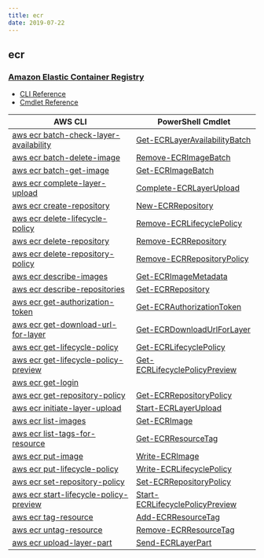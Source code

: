 ```yaml
---
title: ecr
date: 2019-07-22
---
```


## ecr

### [Amazon Elastic Container Registry](https://aws.amazon.com/ecr/)

* [CLI Reference](https://docs.aws.amazon.com/cli/latest/reference/ecr/index.html)
* [Cmdlet Reference](https://docs.aws.amazon.com/powershell/latest/reference/items/Amazon_EC2_Container_Registry_cmdlets.html)

|AWS CLI|PowerShell Cmdlet|
|----|----|
|[aws ecr batch-check-layer-availability](https://docs.aws.amazon.com/cli/latest/reference/ecr/batch-check-layer-availability.html)|[Get-ECRLayerAvailabilityBatch](https://docs.aws.amazon.com/powershell/latest/reference/items/Get-ECRLayerAvailabilityBatch.html)|
|[aws ecr batch-delete-image](https://docs.aws.amazon.com/cli/latest/reference/ecr/batch-delete-image.html)|[Remove-ECRImageBatch](https://docs.aws.amazon.com/powershell/latest/reference/items/Remove-ECRImageBatch.html)|
|[aws ecr batch-get-image](https://docs.aws.amazon.com/cli/latest/reference/ecr/batch-get-image.html)|[Get-ECRImageBatch](https://docs.aws.amazon.com/powershell/latest/reference/items/Get-ECRImageBatch.html)|
|[aws ecr complete-layer-upload](https://docs.aws.amazon.com/cli/latest/reference/ecr/complete-layer-upload.html)|[Complete-ECRLayerUpload](https://docs.aws.amazon.com/powershell/latest/reference/items/Complete-ECRLayerUpload.html)|
|[aws ecr create-repository](https://docs.aws.amazon.com/cli/latest/reference/ecr/create-repository.html)|[New-ECRRepository](https://docs.aws.amazon.com/powershell/latest/reference/items/New-ECRRepository.html)|
|[aws ecr delete-lifecycle-policy](https://docs.aws.amazon.com/cli/latest/reference/ecr/delete-lifecycle-policy.html)|[Remove-ECRLifecyclePolicy](https://docs.aws.amazon.com/powershell/latest/reference/items/Remove-ECRLifecyclePolicy.html)|
|[aws ecr delete-repository](https://docs.aws.amazon.com/cli/latest/reference/ecr/delete-repository.html)|[Remove-ECRRepository](https://docs.aws.amazon.com/powershell/latest/reference/items/Remove-ECRRepository.html)|
|[aws ecr delete-repository-policy](https://docs.aws.amazon.com/cli/latest/reference/ecr/delete-repository-policy.html)|[Remove-ECRRepositoryPolicy](https://docs.aws.amazon.com/powershell/latest/reference/items/Remove-ECRRepositoryPolicy.html)|
|[aws ecr describe-images](https://docs.aws.amazon.com/cli/latest/reference/ecr/describe-images.html)|[Get-ECRImageMetadata](https://docs.aws.amazon.com/powershell/latest/reference/items/Get-ECRImageMetadata.html)|
|[aws ecr describe-repositories](https://docs.aws.amazon.com/cli/latest/reference/ecr/describe-repositories.html)|[Get-ECRRepository](https://docs.aws.amazon.com/powershell/latest/reference/items/Get-ECRRepository.html)|
|[aws ecr get-authorization-token](https://docs.aws.amazon.com/cli/latest/reference/ecr/get-authorization-token.html)|[Get-ECRAuthorizationToken](https://docs.aws.amazon.com/powershell/latest/reference/items/Get-ECRAuthorizationToken.html)|
|[aws ecr get-download-url-for-layer](https://docs.aws.amazon.com/cli/latest/reference/ecr/get-download-url-for-layer.html)|[Get-ECRDownloadUrlForLayer](https://docs.aws.amazon.com/powershell/latest/reference/items/Get-ECRDownloadUrlForLayer.html)|
|[aws ecr get-lifecycle-policy](https://docs.aws.amazon.com/cli/latest/reference/ecr/get-lifecycle-policy.html)|[Get-ECRLifecyclePolicy](https://docs.aws.amazon.com/powershell/latest/reference/items/Get-ECRLifecyclePolicy.html)|
|[aws ecr get-lifecycle-policy-preview](https://docs.aws.amazon.com/cli/latest/reference/ecr/get-lifecycle-policy-preview.html)|[Get-ECRLifecyclePolicyPreview](https://docs.aws.amazon.com/powershell/latest/reference/items/Get-ECRLifecyclePolicyPreview.html)|
|[aws ecr get-login](https://docs.aws.amazon.com/cli/latest/reference/ecr/get-login.html)||
|[aws ecr get-repository-policy](https://docs.aws.amazon.com/cli/latest/reference/ecr/get-repository-policy.html)|[Get-ECRRepositoryPolicy](https://docs.aws.amazon.com/powershell/latest/reference/items/Get-ECRRepositoryPolicy.html)|
|[aws ecr initiate-layer-upload](https://docs.aws.amazon.com/cli/latest/reference/ecr/initiate-layer-upload.html)|[Start-ECRLayerUpload](https://docs.aws.amazon.com/powershell/latest/reference/items/Start-ECRLayerUpload.html)|
|[aws ecr list-images](https://docs.aws.amazon.com/cli/latest/reference/ecr/list-images.html)|[Get-ECRImage](https://docs.aws.amazon.com/powershell/latest/reference/items/Get-ECRImage.html)|
|[aws ecr list-tags-for-resource](https://docs.aws.amazon.com/cli/latest/reference/ecr/list-tags-for-resource.html)|[Get-ECRResourceTag](https://docs.aws.amazon.com/powershell/latest/reference/items/Get-ECRResourceTag.html)|
|[aws ecr put-image](https://docs.aws.amazon.com/cli/latest/reference/ecr/put-image.html)|[Write-ECRImage](https://docs.aws.amazon.com/powershell/latest/reference/items/Write-ECRImage.html)|
|[aws ecr put-lifecycle-policy](https://docs.aws.amazon.com/cli/latest/reference/ecr/put-lifecycle-policy.html)|[Write-ECRLifecyclePolicy](https://docs.aws.amazon.com/powershell/latest/reference/items/Write-ECRLifecyclePolicy.html)|
|[aws ecr set-repository-policy](https://docs.aws.amazon.com/cli/latest/reference/ecr/set-repository-policy.html)|[Set-ECRRepositoryPolicy](https://docs.aws.amazon.com/powershell/latest/reference/items/Set-ECRRepositoryPolicy.html)|
|[aws ecr start-lifecycle-policy-preview](https://docs.aws.amazon.com/cli/latest/reference/ecr/start-lifecycle-policy-preview.html)|[Start-ECRLifecyclePolicyPreview](https://docs.aws.amazon.com/powershell/latest/reference/items/Start-ECRLifecyclePolicyPreview.html)|
|[aws ecr tag-resource](https://docs.aws.amazon.com/cli/latest/reference/ecr/tag-resource.html)|[Add-ECRResourceTag](https://docs.aws.amazon.com/powershell/latest/reference/items/Add-ECRResourceTag.html)|
|[aws ecr untag-resource](https://docs.aws.amazon.com/cli/latest/reference/ecr/untag-resource.html)|[Remove-ECRResourceTag](https://docs.aws.amazon.com/powershell/latest/reference/items/Remove-ECRResourceTag.html)|
|[aws ecr upload-layer-part](https://docs.aws.amazon.com/cli/latest/reference/ecr/upload-layer-part.html)|[Send-ECRLayerPart](https://docs.aws.amazon.com/powershell/latest/reference/items/Send-ECRLayerPart.html)|

